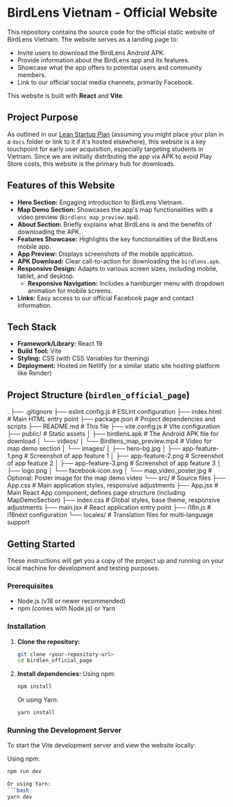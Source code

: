 # BirdLens Vietnam - Official Website

This repository contains the source code for the official static website of BirdLens Vietnam. The website serves as a landing page to:
*   Invite users to download the BirdLens Android APK.
*   Provide information about the BirdLens app and its features.
*   Showcase what the app offers to potential users and community members.
*   Link to our official social media channels, primarily Facebook.

This website is built with **React** and **Vite**.

## Project Purpose

As outlined in our [Lean Startup Plan](docs/BirdLens-Vietnam-Lean-Startup-Plan.md) (assuming you might place your plan in a `docs` folder or link to it if it's hosted elsewhere), this website is a key touchpoint for early user acquisition, especially targeting students in Vietnam. Since we are initially distributing the app via APK to avoid Play Store costs, this website is the primary hub for downloads.

## Features of this Website

*   **Hero Section:** Engaging introduction to BirdLens Vietnam.
*   **Map Demo Section:** Showcases the app's map functionalities with a video preview (`Birdlens_map_preview.mp4`).
*   **About Section:** Briefly explains what BirdLens is and the benefits of downloading the APK.
*   **Features Showcase:** Highlights the key functionalities of the BirdLens mobile app.
*   **App Preview:** Displays screenshots of the mobile application.
*   **APK Download:** Clear call-to-action for downloading the `birdlens.apk`.
*   **Responsive Design:** Adapts to various screen sizes, including mobile, tablet, and desktop.
    *   **Responsive Navigation:** Includes a hamburger menu with dropdown animation for mobile screens.
*   **Links:** Easy access to our official Facebook page and contact information.

## Tech Stack

*   **Framework/Library:** React 19
*   **Build Tool:** Vite
*   **Styling:** CSS (with CSS Variables for theming)
*   **Deployment:** Hosted on Netlify (or a similar static site hosting platform like Render)

## Project Structure (`birdlen_official_page`)


.
├── .gitignore
├── eslint.config.js # ESLint configuration
├── index.html # Main HTML entry point
├── package.json # Project dependencies and scripts
├── README.md # This file
├── vite.config.js # Vite configuration
├── public/ # Static assets
│ ├── birdlens.apk # The Android APK file for download
│ └── videos/
│   └── Birdlens_map_preview.mp4 # Video for map demo section
│ └── images/
│ ├── hero-bg.jpg
│ ├── app-feature-1.png # Screenshot of app feature 1
│ ├── app-feature-2.png # Screenshot of app feature 2
│ ├── app-feature-3.png # Screenshot of app feature 3
│ ├── logo.png
│ └── facebook-icon.svg
│   └── map_video_poster.jpg # Optional: Poster image for the map demo video
└── src/ # Source files
    ├── App.css # Main application styles, responsive adjustments
    ├── App.jsx # Main React App component, defines page structure (including MapDemoSection)
    ├── index.css # Global styles, base theme, responsive adjustments
    ├── main.jsx # React application entry point
    ├── i18n.js # i18next configuration
    └── locales/ # Translation files for multi-language support

## Getting Started

These instructions will get you a copy of the project up and running on your local machine for development and testing purposes.

### Prerequisites

*   Node.js (v18 or newer recommended)
*   npm (comes with Node.js) or Yarn

### Installation

1.  **Clone the repository:**
    ```bash
    git clone <your-repository-url>
    cd birdlen_official_page
    ```

2.  **Install dependencies:**
    Using npm:
    ```bash
    npm install
    ```
    Or using Yarn:
    ```bash
    yarn install
    ```

### Running the Development Server

To start the Vite development server and view the website locally:

Using npm:
```bash
npm run dev

Or using Yarn:
```bash
yarn dev